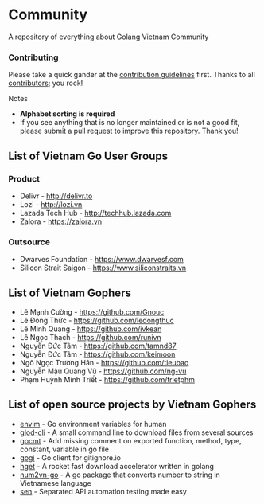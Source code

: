 # Community

A repository of everything about Golang Vietnam Community

### Contributing

Please take a quick gander at the [contribution guidelines](https://github.com/avelino/awesome-go/blob/master/CONTRIBUTING.md) first. Thanks to all [contributors](https://github.com/avelino/awesome-go/graphs/contributors); you rock!

Notes

- **Alphabet sorting is required**
- If you see anything that is no longer maintained or is not a good fit, please submit a pull request to improve this repository. Thank you!

## List of Vietnam Go User Groups

### Product

- Delivr - http://delivr.to
- Lozi - http://lozi.vn
- Lazada Tech Hub - http://techhub.lazada.com
- Zalora - https://zalora.vn

### Outsource

- Dwarves Foundation - https://www.dwarvesf.com
- Silicon Strait Saigon - https://www.siliconstraits.vn

## List of Vietnam Gophers

- Lê Mạnh Cường - https://github.com/Gnouc
- Lê Đông Thức - https://github.com/ledongthuc
- Lê Minh Quang - https://github.com/ivkean
- Lê Ngọc Thạch - https://github.com/runivn
- Nguyễn Đức Tâm - https://github.com/tamnd87
- Nguyễn Đức Tâm - https://github.com/keimoon
- Ngô Ngọc Trường Hân - https://github.com/tieubao
- Nguyễn Mậu Quang Vũ - https://github.com/ng-vu
- Phạm Huỳnh Minh Triết - https://github.com/trietphm

## List of open source projects by Vietnam Gophers

- [envim](https://github.com/Gnouc/envim) - Go environment variables for human
- [glod-cli](https://github.com/dwarvesf/glod-cli) - A small command line to download files from several sources
- [gocmt](https://github.com/Gnouc/gocmt) - Add missing comment on exported function, method, type, constant, variable in go file
- [gogi](https://github.com/Gnouc/gogi) - Go client for gitignore.io
- [hget](https://github.com/huydx/hget) - A rocket fast download accelerator written in golang
- [num2vn-go](https://github.com/philipdac/num2vn-go) - A go package that converts number to string in Vietnamese language
- [sen](https://github.com/dwarvesf/sen) - Separated API automation testing made easy
